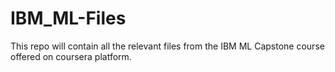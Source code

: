 # IBM_ML-Files
This repo will contain all the relevant files from the IBM ML Capstone course offered on coursera platform.
